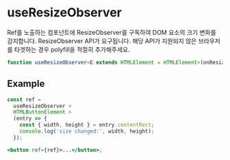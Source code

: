 # useResizeObserver

Ref를 노출하는 컴포넌트에 ResizeObserver를 구독하여 DOM 요소의 크기 변화를 감지합니다.
ResizeObserver API가 요구됩니다. 해당 API가 지원되지 않은 브라우저를 타겟하는 경우 polyfill을 적절히 추가해주세요.

```typescript
function useResizeObserver<E extends HTMLElement = HTMLElement>(onResize: OnResize): EffectRef<E>;
```

## Example

```jsx
const ref =
  useResizeObserver <
  HTMLButtonElement >
  (entry => {
    const { width, height } = entry.contentRect;
    console.log('size changed:', width, height);
  });

<button ref={ref}>...</button>;
```
